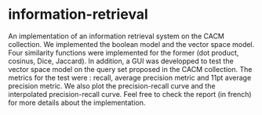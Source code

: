 # information-retrieval
An implementation of an information retrieval system on the CACM collection. We implemented the boolean model and the vector space model. Four similarity functions were implemented for the former (dot product, cosinus, Dice, Jaccard). In addition, a GUI was developped to test the vector space model on the query set proposed in the CACM collection. The metrics for the test were : recall, average precision metric and 11pt average precision metric. We also plot the precision-recall curve and the interpolated precision-recall curve. Feel free to check the report (in french) for more details about the implementation.
